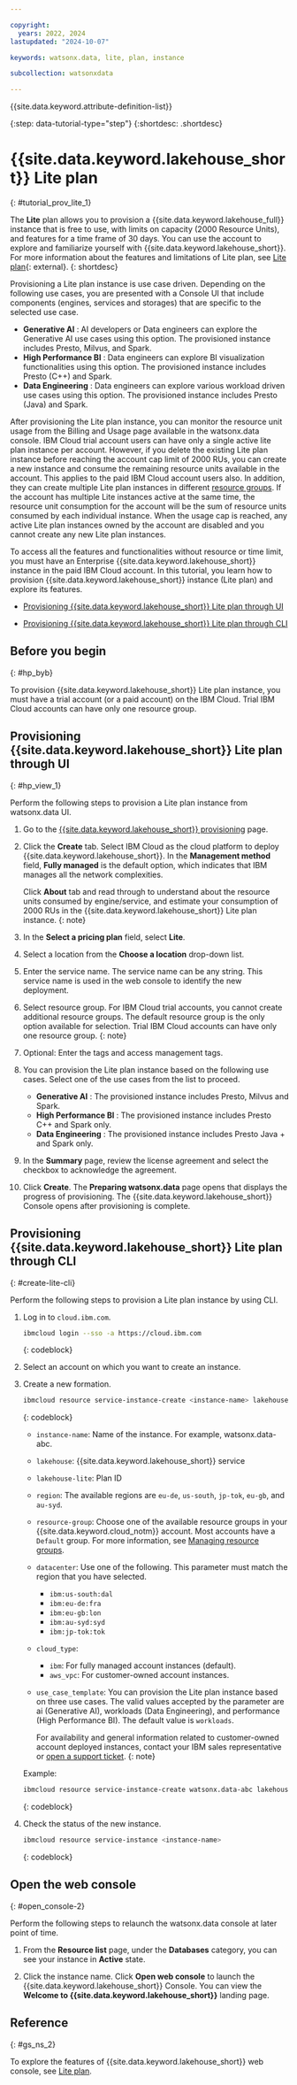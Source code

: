 ```yaml
---

copyright:
  years: 2022, 2024
lastupdated: "2024-10-07"

keywords: watsonx.data, lite, plan, instance

subcollection: watsonxdata

---
```



{{site.data.keyword.attribute-definition-list}}


{:step: data-tutorial-type="step"}
{:shortdesc: .shortdesc}


# {{site.data.keyword.lakehouse_short}} Lite plan
{: #tutorial_prov_lite_1}


The **Lite** plan allows you to provision a {{site.data.keyword.lakehouse_full}} instance that is free to use, with limits on capacity (2000 Resource Units), and features for a time frame of 30 days. You can use the account to explore and familiarize yourself with {{site.data.keyword.lakehouse_short}}. For more information about the features and limitations of Lite plan, see [Lite plan](watsonxdata?topic=watsonxdata-pricing-plans-1#limitations-lite){: external}.
{: shortdesc}


Provisioning a Lite plan instance is use case driven. Depending on the following use cases, you are presented with a Console UI that include components (engines, services and storages) that are specific to the selected use case.

* **Generative AI** : AI developers or Data engineers can explore the Generative AI use cases using this option. The provisioned instance includes Presto, Milvus, and Spark.
* **High Performance BI** : Data engineers can explore BI visualization functionalities using this option. The provisioned instance includes Presto (C++) and Spark.
* **Data Engineering** : Data engineers can explore various workload driven use cases using this option. The provisioned instance includes Presto (Java) and Spark.


After provisioning the Lite plan instance, you can monitor the resource unit usage from the Billing and Usage page available in the watsonx.data console.
IBM Cloud trial account users can have only a single active lite plan instance per account. However, if you delete the existing Lite plan instance before reaching the account cap limit of 2000 RUs, you can create a new instance and consume the remaining resource units available in the account. This applies to the paid IBM Cloud account users also. In addition, they can create multiple Lite plan instances in different [resource groups](https://cloud.ibm.com/docs/account?topic=account-rgs&interface=ui). If the account has multiple Lite instances active at the same time, the resource unit consumption for the account will be the sum of resource units consumed by each individual instance.
When the usage cap is reached, any active Lite plan instances owned by the account are disabled and you cannot create any new Lite plan instances.

To access all the features and functionalities without resource or time limit, you must have an Enterprise {{site.data.keyword.lakehouse_short}} instance in the paid IBM Cloud account.
In this tutorial, you learn how to provision {{site.data.keyword.lakehouse_short}} instance (Lite plan) and explore its features.

* [Provisioning {{site.data.keyword.lakehouse_short}} Lite plan through UI](#hp_view_1)

* [Provisioning {{site.data.keyword.lakehouse_short}} Lite plan through CLI](#create-lite-cli)





## Before you begin
{: #hp_byb}

To provision {{site.data.keyword.lakehouse_short}} Lite plan instance, you must have a trial account (or a paid account) on the IBM Cloud.
Trial IBM Cloud accounts can have only one resource group.


## Provisioning {{site.data.keyword.lakehouse_short}} Lite plan through UI
{: #hp_view_1}

Perform the following steps to provision a Lite plan instance from watsonx.data UI.


1. Go to the [{{site.data.keyword.lakehouse_short}} provisioning](https://cloud.ibm.com/watsonxdata) page.

1. Click the **Create** tab. Select IBM Cloud as the cloud platform to deploy {{site.data.keyword.lakehouse_short}}. In the **Management method** field, **Fully managed** is the default option, which indicates that IBM manages all the network complexities.

   Click **About** tab and read through to understand about the resource units consumed by engine/service, and estimate your consumption of 2000 RUs in the {{site.data.keyword.lakehouse_short}} Lite plan instance.
   {: note}

1. In the **Select a pricing plan** field, select **Lite**.

1. Select a location from the **Choose a location** drop-down list.

1. Enter the service name. The service name can be any string. This service name is used in the web console to identify the new deployment.

1. Select resource group. For IBM Cloud trial accounts, you cannot create additional resource groups. The default resource group is the only option available for selection.
    Trial IBM Cloud accounts can have only one resource group.
    {: note}

1. Optional: Enter the tags and access management tags.

1. You can provision the Lite plan instance based on the following use cases. Select one of the use cases from the list to proceed.

    * **Generative AI** : The provisioned instance includes Presto, Milvus and Spark.
    * **High Performance BI** : The provisioned instance includes Presto C++ and Spark only.
    * **Data Engineering** : The provisioned instance includes Presto Java + and Spark only.


1. In the **Summary** page, review the license agreement and select the checkbox to acknowledge the agreement.

1. Click **Create**. The **Preparing watsonx.data** page opens that displays the progress of provisioning. The {{site.data.keyword.lakehouse_short}} Console opens after provisioning is complete.





## Provisioning {{site.data.keyword.lakehouse_short}} Lite plan through CLI
{: #create-lite-cli}

Perform the following steps to provision a Lite plan instance by using CLI.

1. Log in to `cloud.ibm.com`.

   ```bash
   ibmcloud login --sso -a https://cloud.ibm.com
   ```
   {: codeblock}

2. Select an account on which you want to create an instance.

3. Create a new formation.

    ```bash
    ibmcloud resource service-instance-create <instance-name> lakehouse lakehouse-lite <region> -g <resource-group> -p '{"datacenter": "<data-center>","cloud_type": "<cloud-type>","use_case": "<use_case_template>"}'
    ```
    {: codeblock}

    - `instance-name`: Name of the instance. For example, watsonx.data-abc.
    - `lakehouse`: {{site.data.keyword.lakehouse_short}} service
    - `lakehouse-lite`: Plan ID
    - `region`: The available regions are `eu-de`, `us-south`, `jp-tok`, `eu-gb`, and `au-syd`.
    - `resource-group`: Choose one of the available resource groups in your {{site.data.keyword.cloud_notm}} account. Most accounts have a `Default` group. For more information, see [Managing resource groups](https://cloud.ibm.com/docs/account?topic=account-rgs&interface=ui).
    - `datacenter`: Use one of the following. This parameter must match the region that you have selected.
       - `ibm:us-south:dal`
       - `ibm:eu-de:fra`
       - `ibm:eu-gb:lon`
       - `ibm:au-syd:syd`
       - `ibm:jp-tok:tok`
    - `cloud_type`:
       - `ibm`: For fully managed account instances (default).
       - `aws_vpc`: For customer-owned account instances.
    - `use_case_template`: You can provision the Lite plan instance based on three use cases. The valid values accepted by the parameter are ai (Generative AI), workloads (Data Engineering), and performance (High Performance BI). The default value is `workloads`.

         For availability and general information related to customer-owned account deployed instances, contact your IBM sales representative or [open a support ticket](https://cloud.ibm.com/unifiedsupport/cases/form).
         {: note}

    Example:

    ```bash
    ibmcloud resource service-instance-create watsonx.data-abc lakehouse lakehouse-lite us-south -g Default -p '{"datacenter": "ibm:us-east:wdc", "use_case": "workloads"}'
    ```
    {: codeblock}

4. Check the status of the new instance.

    ```bash
    ibmcloud resource service-instance <instance-name>
    ```
    {: codeblock}

## Open the web console
{: #open_console-2}

Perform the following steps to relaunch the watsonx.data console at later point of time.

1. From the **Resource list** page, under the **Databases** category, you can see your instance in **Active** state.

1. Click the instance name. Click **Open web console** to launch the {{site.data.keyword.lakehouse_short}} Console. You can view the **Welcome to {{site.data.keyword.lakehouse_short}}** landing page.

## Reference
{: #gs_ns_2}

To explore the features of {{site.data.keyword.lakehouse_short}} web console, see [Lite plan](watsonxdata?topic=watsonxdata-tutorial_hp_intro).
